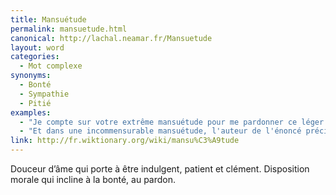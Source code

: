 ```yaml
---
title: Mansuétude
permalink: mansuetude.html
canonical: http://lachal.neamar.fr/Mansuetude
layout: word
categories:
  - Mot complexe
synonyms:
  - Bonté
  - Sympathie
  - Pitié
examples:
  - "Je compte sur votre extrême mansuétude pour me pardonner ce léger instant de cacographie passagère…"
  - "Et dans une incommensurable mansuétude, l'auteur de l'énoncé précisait qu'il fallait réutiliser la fonction g !"
link: http://fr.wiktionary.org/wiki/mansu%C3%A9tude
---
```


Douceur d’âme qui porte à être indulgent, patient et clément.
Disposition morale qui incline à la bonté, au pardon.

